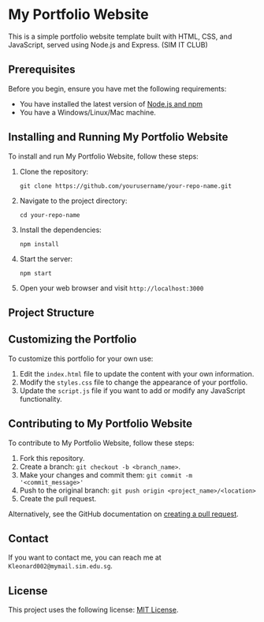 # My Portfolio Website

This is a simple portfolio website template built with HTML, CSS, and JavaScript, served using Node.js and Express. (SIM IT CLUB)

## Prerequisites

Before you begin, ensure you have met the following requirements:

* You have installed the latest version of [Node.js and npm](https://nodejs.org/en/download/)
* You have a Windows/Linux/Mac machine.

## Installing and Running My Portfolio Website

To install and run My Portfolio Website, follow these steps:

1. Clone the repository:
   ```
   git clone https://github.com/yourusername/your-repo-name.git
   ```

2. Navigate to the project directory:
   ```
   cd your-repo-name
   ```

3. Install the dependencies:
   ```
   npm install
   ```

4. Start the server:
   ```
   npm start
   ```

5. Open your web browser and visit `http://localhost:3000`


## Project Structure


## Customizing the Portfolio

To customize this portfolio for your own use:

1. Edit the `index.html` file to update the content with your own information.
2. Modify the `styles.css` file to change the appearance of your portfolio.
3. Update the `script.js` file if you want to add or modify any JavaScript functionality.

## Contributing to My Portfolio Website

To contribute to My Portfolio Website, follow these steps:

1. Fork this repository.
2. Create a branch: `git checkout -b <branch_name>`.
3. Make your changes and commit them: `git commit -m '<commit_message>'`
4. Push to the original branch: `git push origin <project_name>/<location>`
5. Create the pull request.

Alternatively, see the GitHub documentation on [creating a pull request](https://help.github.com/en/github/collaborating-with-issues-and-pull-requests/creating-a-pull-request).

## Contact

If you want to contact me, you can reach me at `Kleonard002@mymail.sim.edu.sg`.

## License

This project uses the following license: [MIT License](<link_to_license>).